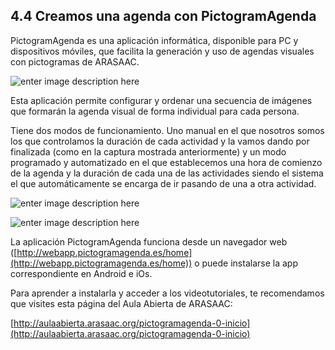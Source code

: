 ## 4.4 Creamos una agenda con PictogramAgenda

PictogramAgenda es una aplicación informática, disponible para PC y dispositivos móviles, que facilita la generación y uso de agendas visuales con pictogramas de ARASAAC.

![enter image description here](https://static.arasaac.org/images/aularagon/Pictogramagenda_pictogramas_ARASAAC_1.jpg)

Esta aplicación permite configurar y ordenar una secuencia de imágenes que formarán la agenda visual de forma individual para cada persona.

Tiene dos modos de funcionamiento. Uno manual en el que nosotros somos los que controlamos la duración de cada actividad y la vamos dando por finalizada (como en la captura mostrada anteriormente) y un modo programado y automatizado en el que establecemos una hora de comienzo de la agenda y la duración de cada una de las actividades siendo el sistema el que automáticamente se encarga de ir pasando de una a otra actividad.

![enter image description here](https://static.arasaac.org/images/aularagon/PictogramAgenda_temportizador.jpg)

![enter image description here](https://static.arasaac.org/images/aularagon/PictogramAgenda_temportizador2.jpg)


La aplicación PictogramAgenda funciona desde un navegador web ([http://webapp.pictogramagenda.es/home](http://webapp.pictogramagenda.es/home)) o puede instalarse la app correspondiente en Android e iOs.

Para aprender a instalarla y acceder a los videotutoriales, te recomendamos que visites esta página del Aula Abierta de ARASAAC:

[http://aulaabierta.arasaac.org/pictogramagenda-0-inicio](http://aulaabierta.arasaac.org/pictogramagenda-0-inicio)
<!--stackedit_data:
eyJoaXN0b3J5IjpbLTE5NTAzMDU0MDEsNzMwOTk4MTE2XX0=
-->